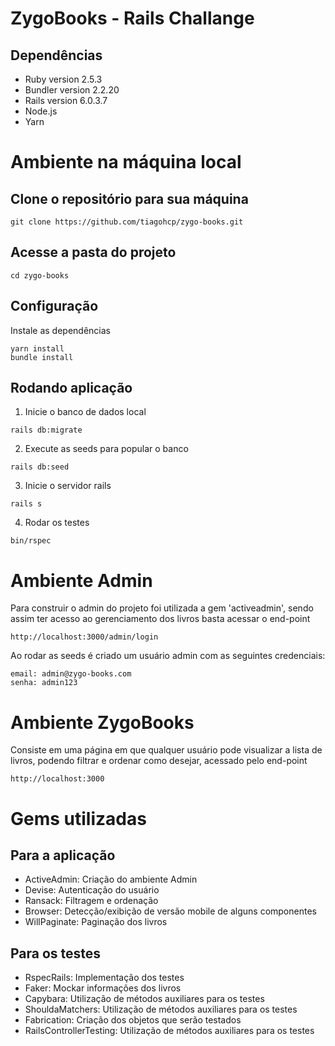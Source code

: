 # ZygoBooks - Rails Challange

## Dependências
- Ruby version 2.5.3
- Bundler version 2.2.20
- Rails version 6.0.3.7
- Node.js
- Yarn

# Ambiente na máquina local

## Clone o repositório para sua máquina
```
git clone https://github.com/tiagohcp/zygo-books.git
```

## Acesse a pasta do projeto
```
cd zygo-books
```
## Configuração

Instale as dependências

```
yarn install
bundle install
```

## Rodando aplicação

1. Inicie o banco de dados local

```
rails db:migrate
```

2. Execute as seeds para popular o banco

```
rails db:seed
```

3. Inicie o servidor rails

```
rails s
```

4. Rodar os testes

```
bin/rspec
```

# Ambiente Admin
Para construir o admin do projeto foi utilizada a gem 'activeadmin', sendo assim ter acesso ao gerenciamento dos livros basta acessar o end-point
```
http://localhost:3000/admin/login
``` 
Ao rodar as seeds é criado um usuário admin com as seguintes credenciais:
```
email: admin@zygo-books.com
senha: admin123
``` 

# Ambiente ZygoBooks
Consiste em uma página em que qualquer usuário pode visualizar a lista de livros, podendo filtrar e ordenar como desejar, acessado pelo end-point
```
http://localhost:3000
``` 

# Gems utilizadas

## Para a aplicação
- ActiveAdmin: Criação do ambiente Admin
- Devise: Autenticação do usuário
- Ransack: Filtragem e ordenação
- Browser: Detecção/exibição de versão mobile de alguns componentes
- WillPaginate: Paginação dos livros

## Para os testes
- RspecRails: Implementação dos testes
- Faker: Mockar informações dos livros
- Capybara: Utilização de métodos auxiliares para os testes
- ShouldaMatchers: Utilização de métodos auxiliares para os testes
- Fabrication: Criação dos objetos que serão testados
- RailsControllerTesting: Utilização de métodos auxiliares para os testes


